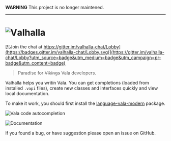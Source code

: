 **WARNING** This project is no longer maintened.

-----

# ![V](https://zestedesavoir.com/media/galleries/487/2178d643-9e42-4f94-932c-b38cc4733055.png.60x60_q95_crop.png)alhalla

[![Join the chat at https://gitter.im/valhalla-chat/Lobby](https://badges.gitter.im/valhalla-chat/Lobby.svg)](https://gitter.im/valhalla-chat/Lobby?utm_source=badge&utm_medium=badge&utm_campaign=pr-badge&utm_content=badge)

> Paradise for ~~Vikings~~ Vala developers.

Valhalla helps you writin Vala. You can get completions (loaded from installed `.vapi` files), create new classes and interfaces quickly and view local documentation.

To make it work, you should first install the [language-vala-modern](https://atom.io/packages/language-vala-modern) package.

![Vala code autocompletion](https://framapic.org/fO9WNcBbybqD/fbCmOsHPXf9M)

![Documentation](https://github.com/Bat41/valhalla/blob/master/doc.png?raw=true)

If you found a bug, or have suggestion please open an issue on GitHub.
